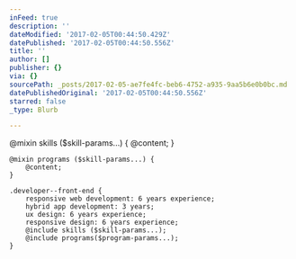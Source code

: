 ```yaml
---
inFeed: true
description: ''
dateModified: '2017-02-05T00:44:50.429Z'
datePublished: '2017-02-05T00:44:50.556Z'
title: ''
author: []
publisher: {}
via: {}
sourcePath: _posts/2017-02-05-ae7fe4fc-beb6-4752-a935-9aa5b6e0b0bc.md
datePublishedOriginal: '2017-02-05T00:44:50.556Z'
starred: false
_type: Blurb

---
```

@mixin skills ($skill-params...) {
    	@content;
    }
    
    @mixin programs ($skill-params...) {
    	@content;
    }
    
    .developer--front-end {
      	responsive web development: 6 years experience;
      	hybrid app development: 3 years;
     	ux design: 6 years experience;
      	responsive design: 6 years experience;
      	@include skills ($skill-params...);
      	@include programs($program-params...);
    }